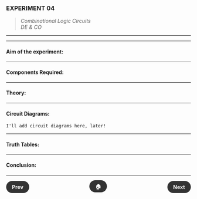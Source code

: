 ### **EXPERIMENT 04**
>  *Combinational Logic Circuits*  
> *DE & CO*

---
---

#### **Aim of the experiment:**
> 

---

#### **Components Required:**


---

#### **Theory:**


---

#### **Circuit Diagrams:**
```text
I'll add circuit diagrams here, later!
```

---

#### **Truth Tables:**


---

#### **Conclusion:**
>

---

<div style="display: flex; justify-content: space-between; align-items: center; margin: 20px 0;">
  <div align=left style="text-align: left;">
    <a href="3.md" style="background: #333; color: white; padding: 8px 16px; border-radius: 20px; text-decoration: none; font-weight: bold;">Prev</a>
  </div>
  <div style="text-align: center;">
    <a href="../" style="background: #333; color: white; padding: 8px 16px; border-radius: 20px; text-decoration: none; font-weight: bold;">🏠</a>
  </div>
  <div align=right style="text-align: right;">
    <a href="5.md" style="background: #333; color: white; padding: 8px 16px; border-radius: 20px; text-decoration: none; font-weight: bold;">Next</a>
  </div>
</div>

